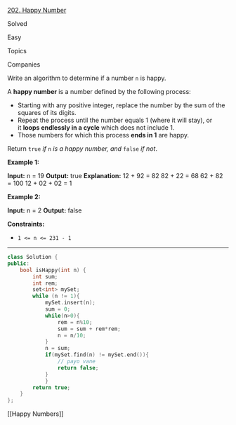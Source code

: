 [202. Happy Number](https://leetcode.com/problems/happy-number/)

Solved

Easy

Topics

Companies

Write an algorithm to determine if a number `n` is happy.

A **happy number** is a number defined by the following process:

- Starting with any positive integer, replace the number by the sum of the squares of its digits.
- Repeat the process until the number equals 1 (where it will stay), or it **loops endlessly in a cycle** which does not include 1.
- Those numbers for which this process **ends in 1** are happy.

Return `true` _if_ `n` _is a happy number, and_ `false` _if not_.

**Example 1:**

**Input:** n = 19
**Output:** true
**Explanation:**
12 + 92 = 82
82 + 22 = 68
62 + 82 = 100
12 + 02 + 02 = 1

**Example 2:**

**Input:** n = 2
**Output:** false

**Constraints:**

- `1 <= n <= 231 - 1`


---

```cpp
class Solution {
public:
    bool isHappy(int n) {
        int sum;
        int rem;
        set<int> mySet;
        while (n != 1){
            mySet.insert(n);
            sum = 0;
            while(n>0){
                rem = n%10;
                sum = sum + rem*rem;
                n = n/10;
            }
            n = sum;
            if(mySet.find(n) != mySet.end()){
                // payo vane
                return false;
            }
	        }
        return true;
    }
};

```

[[Happy Numbers]]



